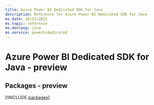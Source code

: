 ```yaml
---
title: Azure Power BI Dedicated SDK for Java
description: Reference for Azure Power BI Dedicated SDK for Java
ms.date: 10/31/2025
ms.topic: reference
ms.devlang: java
ms.service: powerbidedicated
---
```

# Azure Power BI Dedicated SDK for Java - preview
## Packages - preview
[!INCLUDE [packages](power-bi-dedicated-index.md)]